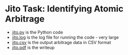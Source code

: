 # Jito Task: Identifying Atomic Arbitrage

- [jito.py](jito.py) is the Python code
- [jito.log](jito.log) is the log file for running the code - very large
- [jito.csv](jito.csv) is the output arbitrage data in CSV format
- [jito.pdf](jito.pdf) is the writeup
